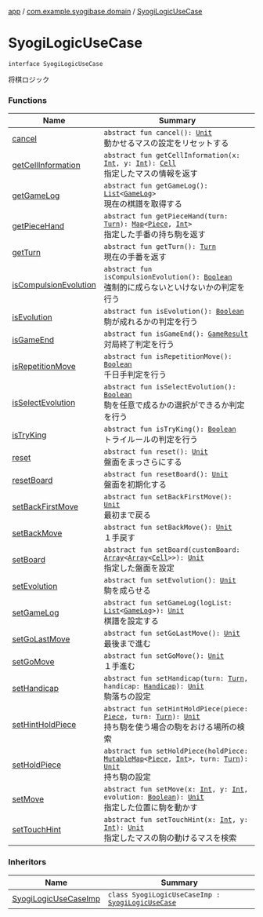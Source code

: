[app](../../index.md) / [com.example.syogibase.domain](../index.md) / [SyogiLogicUseCase](./index.md)

# SyogiLogicUseCase

`interface SyogiLogicUseCase`

将棋ロジック

### Functions

| Name | Summary |
|---|---|
| [cancel](cancel.md) | `abstract fun cancel(): `[`Unit`](https://kotlinlang.org/api/latest/jvm/stdlib/kotlin/-unit/index.html)<br>動かせるマスの設定をリセットする |
| [getCellInformation](get-cell-information.md) | `abstract fun getCellInformation(x: `[`Int`](https://kotlinlang.org/api/latest/jvm/stdlib/kotlin/-int/index.html)`, y: `[`Int`](https://kotlinlang.org/api/latest/jvm/stdlib/kotlin/-int/index.html)`): `[`Cell`](../../com.example.syogibase.data.entity/-cell/index.md)<br>指定したマスの情報を返す |
| [getGameLog](get-game-log.md) | `abstract fun getGameLog(): `[`List`](https://kotlinlang.org/api/latest/jvm/stdlib/kotlin.collections/-list/index.html)`<`[`GameLog`](../../com.example.syogibase.data.entity/-game-log/index.md)`>`<br>現在の棋譜を取得する |
| [getPieceHand](get-piece-hand.md) | `abstract fun getPieceHand(turn: `[`Turn`](../../com.example.syogibase.domain.value/-turn/index.md)`): `[`Map`](https://kotlinlang.org/api/latest/jvm/stdlib/kotlin.collections/-map/index.html)`<`[`Piece`](../../com.example.syogibase.data.entity/-piece/index.md)`, `[`Int`](https://kotlinlang.org/api/latest/jvm/stdlib/kotlin/-int/index.html)`>`<br>指定した手番の持ち駒を返す |
| [getTurn](get-turn.md) | `abstract fun getTurn(): `[`Turn`](../../com.example.syogibase.domain.value/-turn/index.md)<br>現在の手番を返す |
| [isCompulsionEvolution](is-compulsion-evolution.md) | `abstract fun isCompulsionEvolution(): `[`Boolean`](https://kotlinlang.org/api/latest/jvm/stdlib/kotlin/-boolean/index.html)<br>強制的に成らないといけないかの判定を行う |
| [isEvolution](is-evolution.md) | `abstract fun isEvolution(): `[`Boolean`](https://kotlinlang.org/api/latest/jvm/stdlib/kotlin/-boolean/index.html)<br>駒が成れるかの判定を行う |
| [isGameEnd](is-game-end.md) | `abstract fun isGameEnd(): `[`GameResult`](../../com.example.syogibase.domain.value/-game-result/index.md)<br>対局終了判定を行う |
| [isRepetitionMove](is-repetition-move.md) | `abstract fun isRepetitionMove(): `[`Boolean`](https://kotlinlang.org/api/latest/jvm/stdlib/kotlin/-boolean/index.html)<br>千日手判定を行う |
| [isSelectEvolution](is-select-evolution.md) | `abstract fun isSelectEvolution(): `[`Boolean`](https://kotlinlang.org/api/latest/jvm/stdlib/kotlin/-boolean/index.html)<br>駒を任意で成るかの選択ができるか判定を行う |
| [isTryKing](is-try-king.md) | `abstract fun isTryKing(): `[`Boolean`](https://kotlinlang.org/api/latest/jvm/stdlib/kotlin/-boolean/index.html)<br>トライルールの判定を行う |
| [reset](reset.md) | `abstract fun reset(): `[`Unit`](https://kotlinlang.org/api/latest/jvm/stdlib/kotlin/-unit/index.html)<br>盤面をまっさらにする |
| [resetBoard](reset-board.md) | `abstract fun resetBoard(): `[`Unit`](https://kotlinlang.org/api/latest/jvm/stdlib/kotlin/-unit/index.html)<br>盤面を初期化する |
| [setBackFirstMove](set-back-first-move.md) | `abstract fun setBackFirstMove(): `[`Unit`](https://kotlinlang.org/api/latest/jvm/stdlib/kotlin/-unit/index.html)<br>最初まで戻る |
| [setBackMove](set-back-move.md) | `abstract fun setBackMove(): `[`Unit`](https://kotlinlang.org/api/latest/jvm/stdlib/kotlin/-unit/index.html)<br>１手戻す |
| [setBoard](set-board.md) | `abstract fun setBoard(customBoard: `[`Array`](https://kotlinlang.org/api/latest/jvm/stdlib/kotlin/-array/index.html)`<`[`Array`](https://kotlinlang.org/api/latest/jvm/stdlib/kotlin/-array/index.html)`<`[`Cell`](../../com.example.syogibase.data.entity/-cell/index.md)`>>): `[`Unit`](https://kotlinlang.org/api/latest/jvm/stdlib/kotlin/-unit/index.html)<br>指定した盤面を設定 |
| [setEvolution](set-evolution.md) | `abstract fun setEvolution(): `[`Unit`](https://kotlinlang.org/api/latest/jvm/stdlib/kotlin/-unit/index.html)<br>駒を成らせる |
| [setGameLog](set-game-log.md) | `abstract fun setGameLog(logList: `[`List`](https://kotlinlang.org/api/latest/jvm/stdlib/kotlin.collections/-list/index.html)`<`[`GameLog`](../../com.example.syogibase.data.entity/-game-log/index.md)`>): `[`Unit`](https://kotlinlang.org/api/latest/jvm/stdlib/kotlin/-unit/index.html)<br>棋譜を設定する |
| [setGoLastMove](set-go-last-move.md) | `abstract fun setGoLastMove(): `[`Unit`](https://kotlinlang.org/api/latest/jvm/stdlib/kotlin/-unit/index.html)<br>最後まで進む |
| [setGoMove](set-go-move.md) | `abstract fun setGoMove(): `[`Unit`](https://kotlinlang.org/api/latest/jvm/stdlib/kotlin/-unit/index.html)<br>１手進む |
| [setHandicap](set-handicap.md) | `abstract fun setHandicap(turn: `[`Turn`](../../com.example.syogibase.domain.value/-turn/index.md)`, handicap: `[`Handicap`](../../com.example.syogibase.domain.value/-handicap/index.md)`): `[`Unit`](https://kotlinlang.org/api/latest/jvm/stdlib/kotlin/-unit/index.html)<br>駒落ちの設定 |
| [setHintHoldPiece](set-hint-hold-piece.md) | `abstract fun setHintHoldPiece(piece: `[`Piece`](../../com.example.syogibase.data.entity/-piece/index.md)`, turn: `[`Turn`](../../com.example.syogibase.domain.value/-turn/index.md)`): `[`Unit`](https://kotlinlang.org/api/latest/jvm/stdlib/kotlin/-unit/index.html)<br>持ち駒を使う場合の駒をおける場所の検索 |
| [setHoldPiece](set-hold-piece.md) | `abstract fun setHoldPiece(holdPiece: `[`MutableMap`](https://kotlinlang.org/api/latest/jvm/stdlib/kotlin.collections/-mutable-map/index.html)`<`[`Piece`](../../com.example.syogibase.data.entity/-piece/index.md)`, `[`Int`](https://kotlinlang.org/api/latest/jvm/stdlib/kotlin/-int/index.html)`>, turn: `[`Turn`](../../com.example.syogibase.domain.value/-turn/index.md)`): `[`Unit`](https://kotlinlang.org/api/latest/jvm/stdlib/kotlin/-unit/index.html)<br>持ち駒の設定 |
| [setMove](set-move.md) | `abstract fun setMove(x: `[`Int`](https://kotlinlang.org/api/latest/jvm/stdlib/kotlin/-int/index.html)`, y: `[`Int`](https://kotlinlang.org/api/latest/jvm/stdlib/kotlin/-int/index.html)`, evolution: `[`Boolean`](https://kotlinlang.org/api/latest/jvm/stdlib/kotlin/-boolean/index.html)`): `[`Unit`](https://kotlinlang.org/api/latest/jvm/stdlib/kotlin/-unit/index.html)<br>指定した位置に駒を動かす |
| [setTouchHint](set-touch-hint.md) | `abstract fun setTouchHint(x: `[`Int`](https://kotlinlang.org/api/latest/jvm/stdlib/kotlin/-int/index.html)`, y: `[`Int`](https://kotlinlang.org/api/latest/jvm/stdlib/kotlin/-int/index.html)`): `[`Unit`](https://kotlinlang.org/api/latest/jvm/stdlib/kotlin/-unit/index.html)<br>指定したマスの駒の動けるマスを検索 |

### Inheritors

| Name | Summary |
|---|---|
| [SyogiLogicUseCaseImp](../-syogi-logic-use-case-imp/index.md) | `class SyogiLogicUseCaseImp : `[`SyogiLogicUseCase`](./index.md) |
